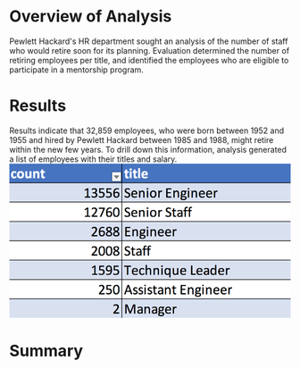 # Overview of Analysis
Pewlett Hackard's HR department sought an analysis of the number of staff who would retire soon for its planning. Evaluation determined the number of retiring employees per title, and identified the employees who are eligible to participate in a mentorship program.  
# Results
Results indicate that 32,859 employees, who were born between 1952 and 1955 and hired by Pewlett Hackard between 1985 and 1988, might retire within the new few years. To drill down this information, analysis generated a list of employees with their titles and salary. 
\
!["Chart_Employees_Retiring.png](https://github.com/dagibbins186/Pewlett-Hackard-Analysis/blob/main/Pewlett-Hackard-Analysis%20Folder/Images/Chart_Employees_Retiring.png)
# Summary
